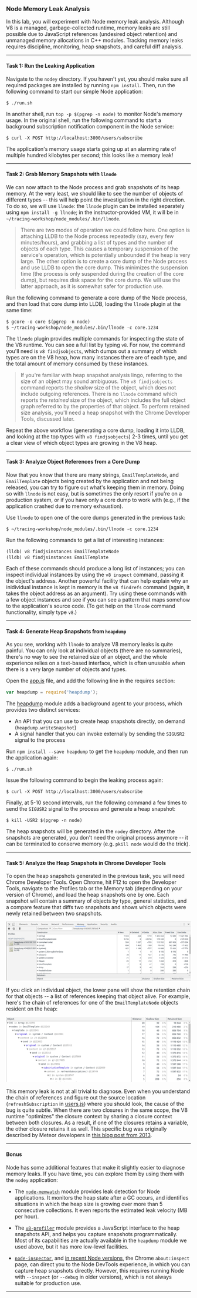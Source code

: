 ### Node Memory Leak Analysis

In this lab, you will experiment with Node memory leak analysis. Although V8 is a managed, garbage-collected runtime, memory leaks are still possible due to JavaScript references (undesired object retention) and unmanaged memory allocations in C++ modules. Tracking memory leaks requires discipline, monitoring, heap snapshots, and careful diff analysis.

- - -

#### Task 1: Run the Leaking Application

Navigate to the `nodey` directory. If you haven't yet, you should make sure all required packages are installed by running `npm install`. Then, run the following command to start our simple Node application:

```
$ ./run.sh
```

In another shell, run `top -p $(pgrep -n node)` to monitor Node's memory usage. In the original shell, run the following command to start a background subscription notification component in the Node service:

```
$ curl -X POST http://localhost:3000/users/subscribe
```

The application's memory usage starts going up at an alarming rate of multiple hundred kilobytes per second; this looks like a memory leak!

- - -

#### Task 2: Grab Memory Snapshots with `llnode`

We can now attach to the Node process and grab snapshots of its heap memory. At the very least, we should like to see the number of objects of different types -- this will help point the investigation in the right direction. To do so, we will use `llnode`: the `llnode` plugin can be installed separately using `npm install -g llnode`; in the instructor-provided VM, it will be in `~/tracing-workshop/node_modules/.bin/llnode`. 

> There are two modes of operation we could follow here. One option is attaching LLDB to the Node process repeatedly (say, every few minutes/hours), and grabbing a list of types and the number of objects of each type. This causes a temporary suspension of the service's operation, which is potentially unbounded if the heap is very large. The other option is to create a core dump of the Node process and use LLDB to open the core dump. This minimizes the suspension time (the process
> is only suspended during the creation of the core dump), but requires disk space for the core dump. We will use the latter approach, as it is somewhat safer for production use.

Run the following command to generate a core dump of the Node process, and then load that core dump into LLDB, loading the `llnode` plugin at the same time:

```
$ gcore -o core $(pgrep -n node)
$ ~/tracing-workshop/node_modules/.bin/llnode -c core.1234
```

The `llnode` plugin provides multiple commands for inspecting the state of the V8 runtime. You can see a full list by typing `v8`. For now, the command you'll need is `v8 findjsobjects`, which dumps out a summary of which types are on the V8 heap, how many instances there are of each type, and the total amount of memory consumed by these instances.

> If you're familiar with heap snapshot analysis lingo, referring to the size of an object may sound ambiguous. The `v8 findjsobjects` command reports the _shallow_ size of the object, which does not include outgoing references. There is no `llnode` command which reports the _retained_ size of the object, which includes the full object graph referred to by the properties of that object. To perform retained size analysis, you'll need a heap snapshot with the Chrome Developer Tools,
> discussed later.

Repeat the above workflow (generating a core dump, loading it into LLDB, and looking at the top types with `v8 findjsobjects`) 2-3 times, until you get a clear view of which object types are growing in the V8 heap.

- - -

#### Task 3: Analyze Object References from a Core Dump

Now that you know that there are many strings, `EmailTemplateNode`, and `EmailTemplate` objects being created by the application and not being released, you can try to figure out what's keeping them in memory. Doing so with `llnode` is not easy, but is sometimes the only resort if you're on a production system, or if you have only a core dump to work with (e.g., if the application crashed due to memory exhaustion).

Use `llnode` to open one of the core dumps generated in the previous task:

```
$ ~/tracing-workshop/node_modules/.bin/llnode -c core.1234
```

Run the following commands to get a list of interesting instances:

```
(lldb) v8 findjsinstances EmailTemplateNode
(lldb) v8 findjsinstances EmailTemplate
```

Each of these commands should produce a long list of instances; you can inspect individual instances by using the `v8 inspect` command, passing it the object's address. Another powerful facility that can help explain why an inidividual instance is kept in memory is the `v8 findrefs` command (again, it takes the object address as an argument). Try using these commands with a few object instances and see if you can see a pattern that maps somehow to the application's source code.
(To get help on the `llnode` command functionality, simply type `v8`.)

- - -

#### Task 4: Generate Heap Snapshots from `heapdump`

As you see, working with `llnode` to analyze V8 memory leaks is quite painful. You can only look at individual objects (there are no summaries), there's no way to see the retained size of an object, and the whole experience relies on a text-based interface, which is often unusable when there is a very large number of objects and types.

Open the [app.js](nodey/app.js) file, and add the following line in the requires section:

```javascript
var heapdump = require('heapdump');
```

The [heapdump](https://github.com/bnoordhuis/node-heapdump) module adds a background agent to your process, which provides two distinct services:

* An API that you can use to create heap snapshots directly, on demand (`heapdump.writeSnapshot`)
* A signal handler that you can invoke externally by sending the `SIGUSR2` signal to the process

Run `npm install --save heapdump` to get the `heapdump` module, and then run the application again:

```
$ ./run.sh
```

Issue the following command to begin the leaking process again:

```
$ curl -X POST http://localhost:3000/users/subscribe
```

Finally, at 5-10 second intervals, run the following command a few times to send the `SIGUSR2` signal to the process and generate a heap snapshot:

```
$ kill -USR2 $(pgrep -n node)
```

The heap snapshots will be generated in the `nodey` directory. After the snapshots are generated, you don't need the original process anymore -- it can be terminated to conserve memory (e.g. `pkill node` would do the trick).

- - -

#### Task 5: Analyze the Heap Snapshots in Chrome Developer Tools

To open the heap snapshots generated in the previous task, you will need Chrome Developer Tools. Open Chrome, hit F12 to open the Developer Tools, navigate to the Profiles tab or the Memory tab (depending on your version of Chrome), and load the heap snapshots one by one. Each snapshot will contain a summary of objects by type, general statistics, and a compare feature that diffs two snapshots and shows which objects were newly retained between two snapshots.

![Snapshot comparison view](heapsnapshot1.png)

If you click an individual object, the lower pane will show the retention chain for that objects -- a list of references keeping that object alive. For example, here's the chain of references for one of the `EmailTemplateNode` objects resident on the heap:

![Retention chain for a single object](heapsnapshot2.png)

This memory leak is not at all trivial to diagnose. Even when you understand the chain of references and figure out the source location (`refreshSubscription` in [users.js](nodey/users.js)) where you should look, the cause of the bug is quite subtle. When there are two closures in the same scope, the V8 runtime "optimizes" the closure context by sharing a closure context between both closures. As a result, if one of the closures retains a variable, the other closure retains it as well.
This specific bug was originally described by Meteor developers in [this blog post from 2013](https://blog.meteor.com/an-interesting-kind-of-javascript-memory-leak-8b47d2e7f156).

- - -

#### Bonus

Node has some additional features that make it slightly easier to diagnose memory leaks. If you have time, you can explore them by using them with the `nodey` application:

* The [`node-memwatch`](https://github.com/marcominetti/node-memwatch) module provides leak detection for Node applications. It monitors the heap state after a GC occurs, and identifies situations in which the heap size is growing over more than 5 consecutive collections. It even reports the estimated leak velocity (MB per hour).

* The [`v8-profiler`](https://github.com/node-inspector/v8-profiler) module provides a JavaScript interface to the heap snapshots API, and helps you capture snapshots programmatically. Most of its capabilities are actually available in the `heapdump` module we used above, but it has more low-level facilities.

* [`node-inspector`](https://github.com/node-inspector/node-inspector), and [in recent Node versions](https://medium.com/@paul_irish/debugging-node-js-nightlies-with-chrome-devtools-7c4a1b95ae27), the Chrome `about:inspect` page, can direct you to the Node DevTools experience, in which you can capture heap snapshots directly. However, this requires running Node with `--inspect` (or `--debug` in older versions), which is not always suitable for production use.

- - -

